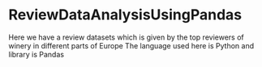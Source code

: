 # ReviewDataAnalysisUsingPandas
Here we have a review datasets which is given by the top reviewers of winery in different parts of Europe
The language used here is Python and library is Pandas
